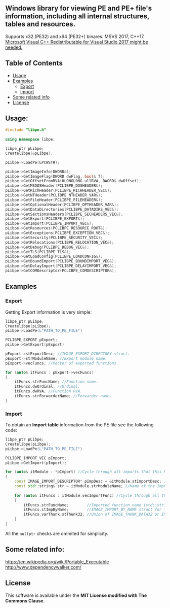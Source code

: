 ## Windows library for viewing PE and PE+ file's information, including all internal structures, tables and resources.
Supports x32 (PE32) and x64 (PE32+) binares.
MSVS 2017, C++17.  
[Microsoft Visual C++ Redistributable for Visual Studio 2017 might be needed.](https://aka.ms/vs/15/release/VC_redist.x86.exe)

## Table of Contents
* [Usage](#usage)
* [Examples](#examples)
  * [Export](#export)
  * [Import](#import)
* [Some related info](#some-related-info)
* [License](#license)

## [](#)Usage:  
```cpp
#include "libpe.h"
  
using namespace libpe;

libpe_ptr pLibpe;
Createlibpe(&pLibpe);

pLibpe->LoadPe(LPCWSTR);

pLibpe->GetImageInfo(DWORD&);
pLibpe->GetImageFlag(DWORD dwFlag, bool& f);
pLibpe->GetOffsetFromRVA(ULONGLONG ullRVA, DWORD& dwOffset);
pLibpe->GetMSDOSHeader(PCLIBPE_DOSHEADER&);
pLibpe->GetRichHeader(PCLIBPE_RICHHEADER_VEC&);
pLibpe->GetNTHeader(PCLIBPE_NTHEADER_VAR&);
pLibpe->GetFileHeader(PCLIBPE_FILEHEADER&);
pLibpe->GetOptionalHeader(PCLIBPE_OPTHEADER_VAR&);
pLibpe->GetDataDirectories(PCLIBPE_DATADIRS_VEC&);
pLibpe->GetSectionsHeaders(PCLIBPE_SECHEADERS_VEC&);
pLibpe->GetExport(PCLIBPE_EXPORT&);
pLibpe->GetImport(PCLIBPE_IMPORT_VEC&);
pLibpe->GetResources(PCLIBPE_RESOURCE_ROOT&);
pLibpe->GetExceptions(PCLIBPE_EXCEPTION_VEC&);
pLibpe->GetSecurity(PCLIBPE_SECURITY_VEC&);
pLibpe->GetRelocations(PCLIBPE_RELOCATION_VEC&);
pLibpe->GetDebug(PCLIBPE_DEBUG_VEC&);
pLibpe->GetTLS(PCLIBPE_TLS&);
pLibpe->GetLoadConfig(PCLIBPE_LOADCONFIG&);
pLibpe->GetBoundImport(PCLIBPE_BOUNDIMPORT_VEC&);
pLibpe->GetDelayImport(PCLIBPE_DELAYIMPORT_VEC&);
pLibpe->GetCOMDescriptor(PCLIBPE_COMDESCRIPTOR&);
```
## [](#)Examples
### [](#)Export
Getting Export information is very simple:
```cpp
libpe_ptr pLibpe;
Createlibpe(pLibpe);
pLibpe->LoadPe(L"PATH_TO_PE_FILE")

PCLIBPE_EXPORT pExport;
pLibpe->GetExport(pExport)

pExport->stExportDesc; //IMAGE_EXPORT_DIRECTORY struct.
pExport->strModuleName; //Export module name.
pExport->vecFuncs; //Vector of exported functions.

for (auto& itFuncs : pExport->vecFuncs)
{
	itFuncs.strFuncName; //Function name.
	itFuncs.dwOrdinal; //Ordinal.
	itFuncs.dwRVA; //Function RVA.
	itFuncs.strForwarderName; //Forwarder name.
}
```
### [](#)Import
To obtain an **Import table** information from the PE file see the following code:
```cpp
libpe_ptr pLibpe;
Createlibpe(pLibpe);
pLibpe->LoadPe(L"PATH_TO_PE_FILE")

PCLIBPE_IMPORT_VEC pImport;
pLibpe->GetImport(pImport);

for (auto& itModule : *pImport) //Cycle through all imports that this PE file contains.
{
	const IMAGE_IMPORT_DESCRIPTOR* pImpDesc = &itModule.stImportDesc; //IMAGE_IMPORT_DESCRIPTOR struct.
	const std::string& str = itModule.strModuleName; //Name of the import module.
	
	for (auto& itFuncs : itModule.vecImportFunc) //Cycle through all the functions imported from itModule module.
	{
		itFuncs.strFuncName; 		//Imported function name (std::string).
		itFuncs.stImpByName;		//IMAGE_IMPORT_BY_NAME struct for this function.
		itFuncs.varThunk.stThunk32;	//Union of IMAGE_THUNK_DATA32 or IMAGE_THUNK_DATA64 (depending on the file type).
	}
}
```
All the `nullptr` checks are ommited for simplicity.
## [](#)Some related info:
https://en.wikipedia.org/wiki/Portable_Executable  
http://www.dependencywalker.com/

## [](#)**License**
This software is available under the **MIT License modified with The Commons Clause**.
